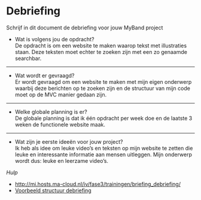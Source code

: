 # Debriefing

Schrijf in dit document de debriefing voor jouw MyBand project

* Wat is volgens jou de opdracht?                                                                             
De opdracht is om een website te maken waarop tekst met illustraties staan. Deze teksten moet echter te zoeken zijn met een zo genaamde searchbar. 
______________________
* Wat wordt er gevraagd?                                                          
Er wordt gevraagd om een website te maken met mijn eigen onderwerp waarbij deze berichten op te zoeken zijn en de structuur van mijn code moet op de MVC manier gedaan zijn.
______________________
* Welke globale planning is er?                                                                             
De globale planning is dat ik één opdracht per week doe en de laatste 3 weken de functionele website maak.
______________________
* Wat zijn je eerste ideeën voor jouw project?                                                        
Ik heb als idee om leuke video’s en teksten op mijn website te zetten die leuke en interessante informatie aan mensen uitleggen. Mijn onderwerp wordt dus: leuke en leerzame video’s.


*Hulp*
* http://mi.hosts.ma-cloud.nl/iv/fase3/trainingen/briefing_debriefing/
* [Voorbeeld structuur debriefing](http://members.quicknet.nl/p.devries1/OpzetDebriefing.pdf)
